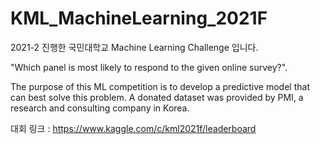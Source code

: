 # KML_MachineLearning_2021F

2021-2 진행한 국민대학교 Machine Learning Challenge 입니다. 

"Which panel is most likely to respond to the given online survey?". 

The purpose of this ML competition is to develop a predictive model that can best solve this problem. A donated dataset was provided by PMI, a research and consulting company in Korea.
 

대회 링크 : https://www.kaggle.com/c/kml2021f/leaderboard
